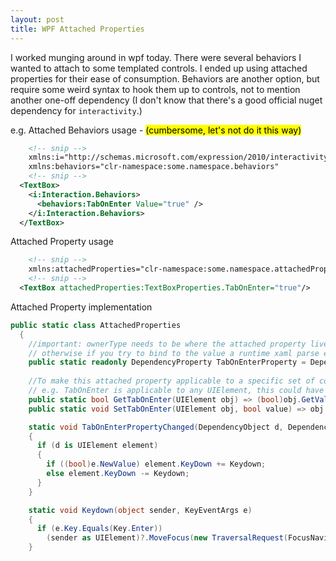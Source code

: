 ```yaml
---
layout: post
title: WPF Attached Properties
---
```


I worked munging around in wpf today.  There were several behaviors I wanted to attach to some templated controls.
I ended up using attached properties for their ease of consumption.
Behaviors are another option, but require some weird syntax to hook them up to controls, not to mention another one-off dependency (I don't know that there's a good official nuget dependency for `interactivity`.)  

e.g. Attached Behaviors usage - <mark>(cumbersome, let's not do it this way)</mark>
```xml
    <!-- snip -->
    xmlns:i="http://schemas.microsoft.com/expression/2010/interactivity"
    xmlns:behaviors="clr-namespace:some.namespace.behaviors"
    <!-- snip -->
  <TextBox>
    <i:Interaction.Behaviors>
      <behaviors:TabOnEnter Value="true" />
    </i:Interaction.Behaviors>
  </TextBox>
```


Attached Property usage
```xml
    <!-- snip -->
    xmlns:attachedProperties="clr-namespace:some.namespace.attachedProperties"
    <!-- snip -->
  <TextBox attachedProperties:TextBoxProperties.TabOnEnter="true"/>
```

Attached Property implementation
```c#
public static class AttachedProperties 
  {
    //important: ownerType needs to be where the attached property lives (e.g. AttachedProperties in this case)
    // otherwise if you try to bind to the value a runtime xaml parse exception will occur
    public static readonly DependencyProperty TabOnEnterProperty = DependencyProperty.RegisterAttached(name: "TabOnEnter", propertyType: typeof(bool), ownerType: typeof(AttachedProperties), defaultMetadata: new UIPropertyMetadata(TabOnEnterPropertyChanged));
    
    //To make this attached property applicable to a specific set of control types, specify the type in the get/set properties
    // e.g. TabOnEnter is applicable to any UIElement, this could have been, say, TextBox instead if we wanted it more specific
    public static bool GetTabOnEnter(UIElement obj) => (bool)obj.GetValue(TabOnEnterProperty);
    public static void SetTabOnEnter(UIElement obj, bool value) => obj.SetValue(TabOnEnterProperty, value);

    static void TabOnEnterPropertyChanged(DependencyObject d, DependencyPropertyChangedEventArgs e)
    {
      if (d is UIElement element)
      {
        if ((bool)e.NewValue) element.KeyDown += Keydown;
        else element.KeyDown -= Keydown;
      }
    }

    static void Keydown(object sender, KeyEventArgs e)
    {
      if (e.Key.Equals(Key.Enter))
        (sender as UIElement)?.MoveFocus(new TraversalRequest(FocusNavigationDirection.Next));
    }
```
